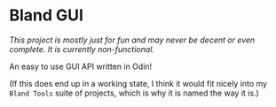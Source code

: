# Bland GUI

*This project is mostly just for fun and may never be decent or even complete. It is currently non-functional.*

An easy to use GUI API written in Odin!

(If this does end up in a working state, I think it would fit nicely into my `Bland Tools` suite of projects, which is why it is named the way it is.)

